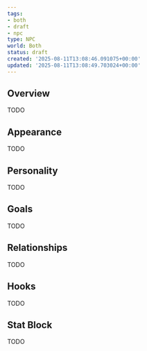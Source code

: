 ```yaml
---
tags:
- both
- draft
- npc
type: NPC
world: Both
status: draft
created: '2025-08-11T13:08:46.091075+00:00'
updated: '2025-08-11T13:08:49.703024+00:00'
---
```



## Overview

TODO
## Appearance

TODO
## Personality

TODO
## Goals

TODO
## Relationships

TODO
## Hooks

TODO
## Stat Block

TODO
